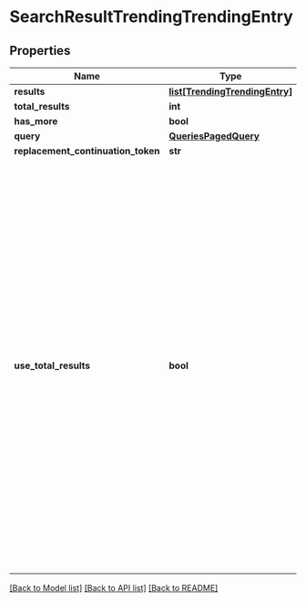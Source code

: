 # SearchResultTrendingTrendingEntry

## Properties
Name | Type | Description | Notes
------------ | ------------- | ------------- | -------------
**results** | [**list[TrendingTrendingEntry]**](TrendingTrendingEntry.md) |  | [optional] 
**total_results** | **int** |  | [optional] 
**has_more** | **bool** |  | [optional] 
**query** | [**QueriesPagedQuery**](QueriesPagedQuery.md) |  | [optional] 
**replacement_continuation_token** | **str** |  | [optional] 
**use_total_results** | **bool** | If useTotalResults is true, then totalResults represents an accurate count.    If False, it does not, and may be estimated/only the size of the current page.    Either way, you should probably always only trust hasMore.    This is a long-held historical throwback to when we used to do paging with known total results.  Those queries toasted our database, and we were left to hastily alter our endpoints and create backward-  compatible shims, of which useTotalResults is one. | [optional] 

[[Back to Model list]](../README.md#documentation-for-models) [[Back to API list]](../README.md#documentation-for-api-endpoints) [[Back to README]](../README.md)


